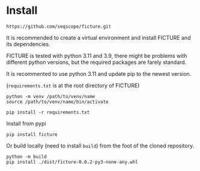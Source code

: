 # Install

```
https://github.com/seqscope/ficture.git
```

It is recommended to create a virtual environment and install FICTURE and its dependencies.

FICTURE is tested with python 3.11 and 3.9, there might be problems with different python versions, but the required packages are farely standard.

It is recommented to use python 3.11 and update pip to the newest version.

(`requirements.txt` is at the root directory of FICTURE)

```
python -m venv /path/to/venv/name
source /path/to/venv/name/bin/activate

pip install -r requirements.txt
```

Install from pypi
```
pip install ficture
```

Or build locally (need to install `build`) from the foot of the cloned repository.
```
python -m build
pip install ./dist/ficture-0.0.2-py3-none-any.whl
```

